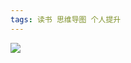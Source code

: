 ```yaml
---
tags: 读书 思维导图 个人提升
---
```


![](http://8.134.51.249/DailyNotes/assets/images/%E5%88%BB%E6%84%8F%E7%BB%83%E4%B9%A0.jpg)